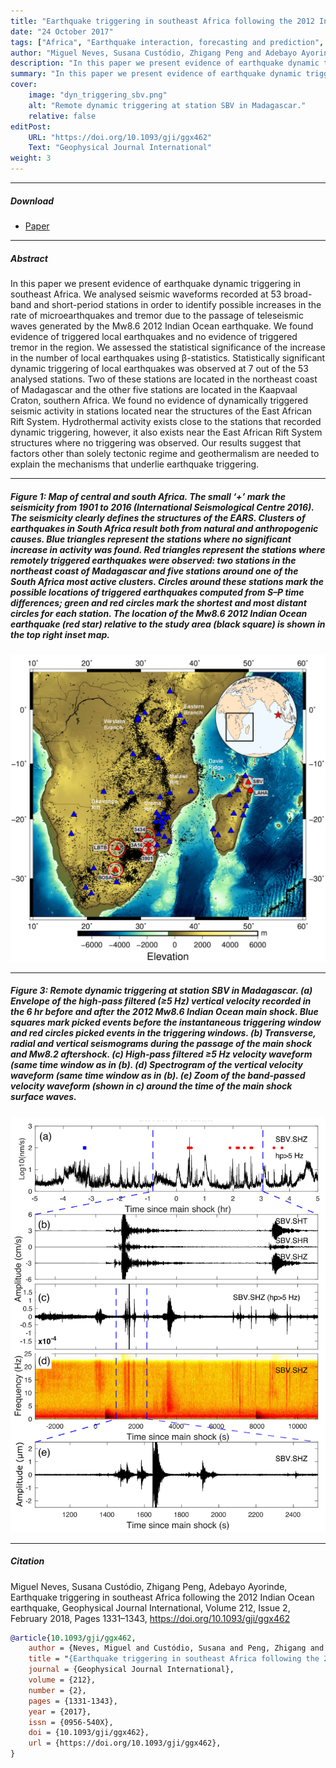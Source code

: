 ```yaml
---
title: "Earthquake triggering in southeast Africa following the 2012 Indian Ocean earthquake" 
date: "24 October 2017"
tags: ["Africa", "Earthquake interaction, forecasting and prediction", "Seismicity and tectonics"]
author: "Miguel Neves, Susana Custódio, Zhigang Peng and Adebayo Ayorinde"
description: "In this paper we present evidence of earthquake dynamic triggering in southeast Africa. Published in Geophysical Journal International, 2018." 
summary: "In this paper we present evidence of earthquake dynamic triggering in southeast Africa." 
cover:
    image: "dyn_triggering_sbv.png"
    alt: "Remote dynamic triggering at station SBV in Madagascar."
    relative: false
editPost:
    URL: "https://doi.org/10.1093/gji/ggx462"
    Text: "Geophysical Journal International"
weight: 3
---
```


---

##### Download

+ [Paper](Neves_et_al_2018_Earthquake_triggering_in_southeast_Africa_following_the_2012_Indian_Ocean.pdf)
<!---
+ [Online appendix](appendix1.pdf)
%+ [Code and data](https://github.com/pmichaillat/job-rationing)
--->

---

##### Abstract

In this paper we present evidence of earthquake dynamic triggering in southeast Africa. We analysed seismic waveforms recorded at 53 broad-band and short-period stations in order to identify possible increases in the rate of microearthquakes and tremor due to the passage of teleseismic waves generated by the Mw8.6 2012 Indian Ocean earthquake. We found evidence of triggered local earthquakes and no evidence of triggered tremor in the region. We assessed the statistical significance of the increase in the number of local earthquakes using β-statistics. Statistically significant dynamic triggering of local earthquakes was observed at 7 out of the 53 analysed stations. Two of these stations are located in the northeast coast of Madagascar and the other five stations are located in the Kaapvaal Craton, southern Africa. We found no evidence of dynamically triggered seismic activity in stations located near the structures of the East African Rift System. Hydrothermal activity exists close to the stations that recorded dynamic triggering, however, it also exists near the East African Rift System structures where no triggering was observed. Our results suggest that factors other than solely tectonic regime and geothermalism are needed to explain the mechanisms that underlie earthquake triggering.

---

##### Figure 1: Map of central and south Africa. The small ‘+’ mark the seismicity from 1901 to 2016 (International Seismological Centre 2016). The seismicity clearly defines the structures of the EARS. Clusters of earthquakes in South Africa result both from natural and anthropogenic causes. Blue triangles represent the stations where no significant increase in activity was found. Red triangles represent the stations where remotely triggered earthquakes were observed: two stations in the northeast coast of Madagascar and five stations around one of the South Africa most active clusters. Circles around these stations mark the possible locations of triggered earthquakes computed from S–P time differences; green and red circles mark the shortest and most distant circles for each station. The location of the Mw8.6 2012 Indian Ocean earthquake (red star) relative to the study area (black square) is shown in the top right inset map.

![](figure1.png)

---

##### Figure 3: Remote dynamic triggering at station SBV in Madagascar. (a) Envelope of the high-pass filtered (≥5 Hz) vertical velocity recorded in the 6 hr before and after the 2012 Mw8.6 Indian Ocean main shock. Blue squares mark picked events before the instantaneous triggering window and red circles picked events in the triggering windows. (b) Transverse, radial and vertical seismograms during the passage of the main shock and Mw8.2 aftershock. (c) High-pass filtered ≥5 Hz velocity waveform (same time window as in (b). (d) Spectrogram of the vertical velocity waveform (same time window as in (b). (e) Zoom of the band-passed velocity waveform (shown in c) around the time of the main shock surface waves.

![](dyn_triggering_sbv.png)

---

##### Citation

Miguel Neves, Susana Custódio, Zhigang Peng, Adebayo Ayorinde, Earthquake triggering in southeast Africa following the 2012 Indian Ocean earthquake, Geophysical Journal International, Volume 212, Issue 2, February 2018, Pages 1331–1343, https://doi.org/10.1093/gji/ggx462

```BibTeX
@article{10.1093/gji/ggx462,
    author = {Neves, Miguel and Custódio, Susana and Peng, Zhigang and Ayorinde, Adebayo},
    title = "{Earthquake triggering in southeast Africa following the 2012 Indian Ocean earthquake}",
    journal = {Geophysical Journal International},
    volume = {212},
    number = {2},
    pages = {1331-1343},
    year = {2017},
    issn = {0956-540X},
    doi = {10.1093/gji/ggx462},
    url = {https://doi.org/10.1093/gji/ggx462},
}
```

<!---
---

##### Related material

+ [Presentation slides](presentation1.pdf)
+ [Dissertation title](https://escholarship.org/uc/item/7jr3m96r) – PhD dissertation on which this paper is based.
+ [Column title](https://cep.lse.ac.uk/pubs/download/cp365.pdf) – Nontechnical column describing the paper.
--->

